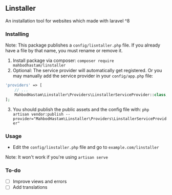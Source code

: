 ## Linstaller
An installation tool for websites which made with laravel ^8

### Installing
Note: This package publishes a `config/lisntaller.php` file. If you already have a file by that name, you must rename or remove it.

1. Install package via composer: `composer require mahbodhastam/linstaller`
2. Optional: The service provider will automatically get registered. Or you may manually add the service provider in your `config/app.php` file:
```php
'providers' => [
    // ...
    MahbodHastam\Linstaller\Providers\LinstallerServiceProvider::class,
];
```
3. You should publish the public assets and the config file with:
`php artisan vendor:publish --provider="MahbodHastam\Linstaller\Providers\LinstallerServiceProvider"`

### Usage
* Edit the `config/linstaller.php` file and go to `example.com/linstaller`

Note: It won't work if you're using `artisan serve`

### To-do
* [ ] Improve views and errors
* [ ] Add translations